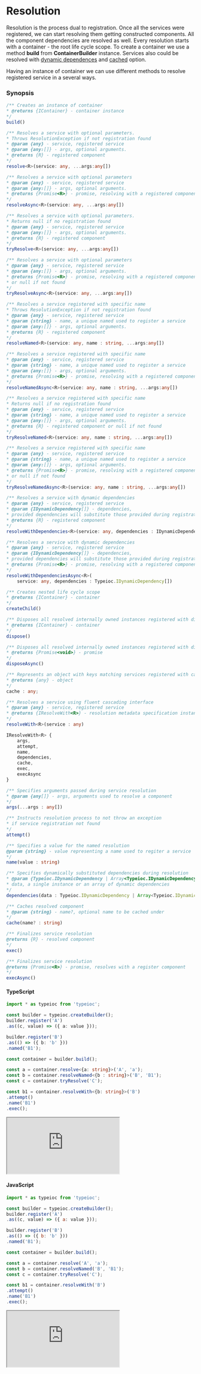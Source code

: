 # Resolution

Resolution is the process dual to registration. Once all the services were registered, we can start resolving them getting constructed components. All the component dependencies are resolved as well. Every resolution starts with a container - the root life cycle scope. To create a container we use a method **build** from **ContainerBuilder** instance. Services also could be resolved with [dynamic dependences](./dynamic-dependecies.md) and [cached](./cached-resolution.md) option.

Having an instance of container we can use different methods to resolve registered service in a several ways.

### Synopsis

```typescript
/** Creates an instance of container
* @returns {IContainer} - container instance
*/
build()

/** Resolves a service with optional parameters.
* Throws ResolutionException if not registration found
* @param {any} - service, registered service
* @param {any:[]} - args, optional arguments.
* @returns {R} - registered component
*/
resolve<R>(service: any, ...args:any[])

/** Resolves a service with optional parameters
* @param {any} - service, registered service
* @param {any:[]} - args, optional arguments.
* @returns {Promise<R>} - promise, resolving with a registered component
*/
resolveAsync<R>(service: any, ...args:any[])

/** Resolves a service with optional parameters.
* Returns null if no registration found
* @param {any} - service, registered service
* @param {any:[]} - args, optional arguments.
* @returns {R} - registered component
*/
tryResolve<R>(service: any, ...args:any[])

/** Resolves a service with optional parameters
* @param {any} - service, registered service
* @param {any:[]} - args, optional arguments.
* @returns {Promise<R>} - promise, resolving with a registered component
* or null if not found
*/
tryResolveAsync<R>(service: any, ...args:any[])

/** Resolves a service registered with specific name
* Throws ResolutionException if not registration found
* @param {any} - service, registered service
* @param {string} - name, a unique named used to register a service
* @param {any:[]} - args, optional arguments.
* @returns {R} - registered component
*/
resolveNamed<R>(service: any, name : string, ...args:any[])

/** Resolves a service registered with specific name
* @param {any} - service, registered service
* @param {string} - name, a unique named used to register a service
* @param {any:[]} - args, optional arguments.
* @returns {Promise<R>} - promise, resolving with a registered component
*/
resolveNamedAsync<R>(service: any, name : string, ...args:any[])

/** Resolves a service registered with specific name
* Returns null if no registration found
* @param {any} - service, registered service
* @param {string} - name, a unique named used to register a service
* @param {any:[]} - args, optional arguments.
* @returns {R} - registered component or null if not found
*/
tryResolveNamed<R>(service: any, name : string, ...args:any[])

/** Resolves a service registered with specific name
* @param {any} - service, registered service
* @param {string} - name, a unique named used to register a service
* @param {any:[]} - args, optional arguments.
* @returns {Promise<R>} - promise, resolving with a registered component
* or null if not found
*/
tryResolveNamedAsync<R>(service: any, name : string, ...args:any[])

/** Resolves a service with dynamic dependencies
* @param {any} - service, registered service
* @param {IDynamicDependency[]} - dependencies,
* provided dependencies will substitute those provided during registration.
* @returns {R} - registered component
*/
resolveWithDependencies<R>(service: any, dependencies : IDynamicDependency[])

/** Resolves a service with dynamic dependencies
* @param {any} - service, registered service
* @param {IDynamicDependency[]} - dependencies,
* provided dependencies will substitute those provided during registration.
* @returns {Promise<R>} - promise, resolving with a registered component
*/
resolveWithDependenciesAsync<R>(
    service: any, dependencies : Typeioc.IDynamicDependency[])

/** Creates nested life cycle scope
* @returns {IContainer} - container
*/
createChild()

/** Disposes all resolved internally owned instances registered with disposal method
* @returns {IContainer} - container
*/
dispose()

/** Disposes all resolved internally owned instances registered with disposal method
* @returns {Promise<void>} - promise
*/
disposeAsync()

/** Represents an object with keys matching services registered with cache option
* @returns {any} - object
*/
cache : any;

/** Resolves a service using fluent cascading interface
* @param {any} - service, registered service
* @returns {IResolveWith<R>} - resolution metadata specification instance
*/
resolveWith<R>(service : any)

IResolveWith<R> {
    args,
    attempt,
    name,
    dependencies,
    cache,
    exec,
    execAsync
}

/** Specifies arguments passed during service resolution
* @param {any[]} - args, arguments used to resolve a component
*/
args(...args : any[])

/** Instructs resolution process to not throw an exception
* if service registration not found
*/
attempt()

/** Specifies a value for the named resolution
@param {string} - value representing a name used to regiter a service
*/
name(value : string)

/** Specifies dynamically substituted dependencies during resolution
* @param {Typeioc.IDynamicDependency | Array<Typeioc.IDynamicDependency>} -
* data, a single instance or an array of dynamic dependencies
*/
dependencies(data : Typeioc.IDynamicDependency | Array<Typeioc.IDynamicDependency>)

/** Caches resolved component
* @param {string} - name?, optional name to be cached under
*/
cache(name? : string)

/** Finalizes service resolution
@returns {R} - resolved component
*/
exec()

/** Finalizes service resolution
@returns {Promise<R>} - promise, resolves with a register component
*/
execAsync()
```

#### TypeScript

```typescript
import * as typeioc from 'typeioc';

const builder = typeioc.createBuilder();
builder.register('A')
.as((c, value) => ({ a: value }));

builder.register('B')
.as(() => ({ b: 'b' }))
.named('B1');

const container = builder.build();

const a = container.resolve<{a: string}>('A', 'a');
const b = container.resolveNamed<{b : string}>('B', 'B1');
const c = container.tryResolve('C');

const b1 = container.resolveWith<{b: string}>('B')
.attempt()
.name('B1')
.exec();
```

<!--sec data-title="Run example" data-id="section0" data-show=true data-collapse=true ces-->

<iframe class="example" src="https://stackblitz.com/edit/tioc-resolution-ts?embed=1&file=index.ts">
</iframe>

<!--endsec-->

#### JavaScript

```javascript
import * as typeioc from 'typeioc';

const builder = typeioc.createBuilder();
builder.register('A')
.as((c, value) => ({ a: value }));

builder.register('B')
.as(() => ({ b: 'b' }))
.named('B1');

const container = builder.build();

const a = container.resolve('A', 'a');
const b = container.resolveNamed('B', 'B1');
const c = container.tryResolve('C');

const b1 = container.resolveWith('B')
.attempt()
.name('B1')
.exec();
```

<!--sec data-title="Run example" data-id="section1" data-show=true data-collapse=true ces-->

<iframe class="example" src="https://stackblitz.com/edit/tioc-resolution-js?embed=1&file=index.js">
</iframe>

<!--endsec-->
